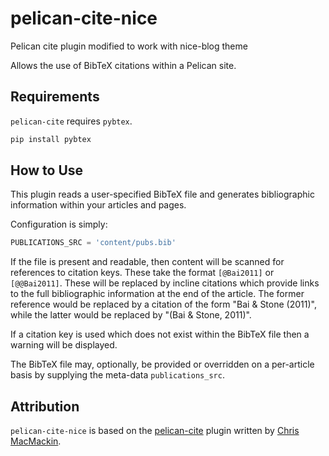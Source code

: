 # pelican-cite-nice
Pelican cite plugin modified to work with nice-blog theme


Allows the use of BibTeX citations within a Pelican site. 

## Requirements
`pelican-cite` requires `pybtex`.

```bash
pip install pybtex
```


## How to Use

This plugin reads a user-specified BibTeX file and generates bibliographic
information within your articles and pages.

Configuration is simply:

```python
PUBLICATIONS_SRC = 'content/pubs.bib'
```

If the file is present and readable, then content will be scanned for references
to citation keys. These take the format `[@Bai2011]` or `[@@Bai2011]`. These
will be replaced by incline citations which provide links to the full
bibliographic information at the end of the article. The former reference would
be replaced by a citation of the form "Bai & Stone (2011)", while the latter
would be replaced by "(Bai & Stone, 2011)". 

If a citation key is used which does not exist within the BibTeX file then
a warning will be displayed.

The BibTeX file may, optionally, be provided or overridden on a per-article
basis by supplying the meta-data `publications_src`.

## Attribution

`pelican-cite-nice` is based on the
[pelican-cite](https://github.com/cmacmackin/pelican-cite) plugin written by
[Chris MacMackin](https://github.com/cmacmackin).

